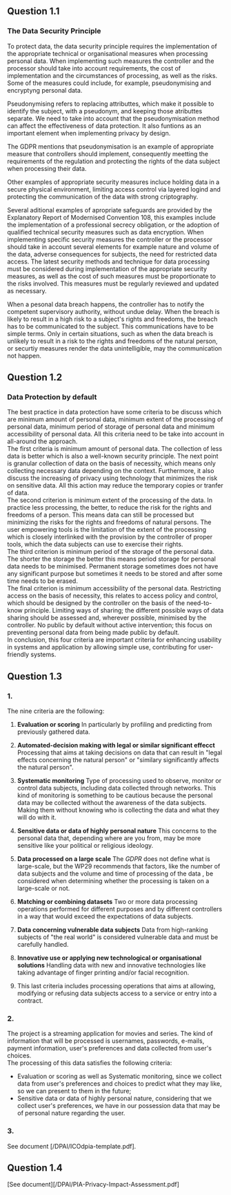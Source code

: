 ## Question 1.1

### The Data Security Principle 

To protect data, the data security principle requires the implementation of the appropriate technical or organisational measures when processing personal data.
When implementing such measures the controller and the processor should take into account requirements, the cost of implementation and the circumstances of processing, as well as the risks. Some of the measures could include, for example, pseudonymising and encryptyng personal data.<br/>


Pseudonymising refers to replacing attributtes, which make it possible to identify the subject, with a pseudonym, and keeping those atributtes separate. We need to take into account that the pseudonymisation method can affect the effectiveness of data protection. It also funtions as an important element when implementing privacy by design. <br/>

The GDPR mentions that pseudonymisation is an example of appropriate measure that controllers should implement, consequently meetting the requirements of the regulation and protecting the rights of the data subject when processing their data.<br/>

Other examples of appropriate security measures incluce holding data in a secure physical environment, limiting access control via layered logind and protecting the communication of the data with strong criptography.<br/>

Several aditional examples of apropriate safeguards are provided by the Explanatory Report of Modernised Convention 108, this examples include the implementation of a professional secrecy obligation, or the adoption of qualified technical security measures such as data encryption. When implementing specific security measures the controller or the processor should take in account several elements for example nature and volume of the data, adverse consequences for subjects, the need for restricted data access. The latest security methods and technique for data processing must be considered during implementation of the appropriate security measures, as well as the cost of such measures must be proportionate to the risks involved. This measures must be regularly reviewed and updated as necessary.
<br/>

When a pesonal data breach happens, the controller has to notify the competent supervisory authority, without undue delay. When the breach is likely to result in a high risk to a subject's rights and freedoms, the breach has to be communicated to the subject. This communications have to be simple terms. Only in certain situations, such as when the data breach is unlikely to result in a risk to the rights and freedoms of the natural person, or securtiy measures render the data unintelligible, may the communication not happen.



## Question 1.2
### Data Protection by default

The best practice in data protection have some criteria to be discuss which are minimum amount of personal data, minimum extent of the processing of personal data, minimum period of storage of personal data and minimum accessibility of personal data. All this criteria need to be take into account in all-around the approach.<br/>
The first criteria is minimum amount of personal data. The collection of less data is better which is also a well-known security principle. The next point is granular collection of data on the basis of necessity, which means only collecting necessary data depending on the context. Furthermore, it also discuss the increasing of privacy using technology that minimizes the risk on sensitive data. All this action may reduce the temporary copies or tranfer of data. <br/>
The second criterion is minimum extent of the processing of the data. In practice less processing, the better, to reduce the risk for the rights and freedoms of a person. This means data can still be processed but minimizing the risks for the rights and freedoms of natural persons. The user empowering tools is the limitation of the extent of the processing which is closely interlinked with the provision by the controller of proper tools, which the data subjects can use to exercise their rights. <br/>
The third criterion is minimum period of the storage of the personal data. The shorter the storage the better this means period storage for personal data needs to be minimised. Permanent storage sometimes does not have any significant purpose but sometimes it needs to be stored and  after some time needs to be erased. <br/>
The final criterion is minimum accessibility of the personal data. Restricting access on the basis of necessity, this relates to access policy and control, which should be designed by the controller on the basis of the need-to-know principle. Limiting ways of sharing; the different possible ways of data sharing should be assessed and, wherever possible, minimised by the controller. No public by default without active intervention; this focus on preventing personal data from being made public by default. <br/>
In conclusion, this four criteria are important criteria for enhancing usability in systems and application by allowing simple use, contributing for user-friendly systems. <br/>

## Question 1.3
### 1.

The nine criteria are the following:
1. __Evaluation or scoring__
	In particularly by profiling and predicting from previously gathered data.<br/>

2. __Automated-decision making with legal or similar significant effecct__
	Processing that aims at taking decisions on data that can result in "legal effects concerning the natural person" or "similary significantly affects the natural person".<br/>

3. __Systematic monitoring__
	Type of processing used to observe, monitor or control data subjects, including data collected through networks. This kind of monitoring is something to be cautious because the personal data may be collected without the awareness of the data subjects. Making them without knowing who is collecting the data and what they will do with it.<br/>

4. __Sensitive data or data of highly personal nature__
	This concerns to the personal data that, depending where are you from, may be more sensitive like your political or religious ideology.<br/>

5. __Data processed on a large scale__
	The *GDPR* does not define what is large-scale, but the WP29 recommends that factors, like the number of data subjects and the volume and time of processing of the data  , be considered when determining whether the processing is taken on a large-scale or not.<br/>	

6. __Matching or combining datasets__
	Two or more data processing operations performed for different purposes and by different controllers in a way that would exceed the expectations of data subjects.<br/>

7. __Data concerning vulnerable data subjects__
	Data from high-ranking subjects of "the real world" is considered vulnerable data and must be carefully handled.<br/> 

8. __Innovative use or applying new technological or organisational solutions__
	Handling data with new and innovative technologies like	taking advantage of finger printing and/or facial recognition.<br/>

9. This last criteria includes processing operations that aims at allowing, modifying or refusing data subjects access to a service or entry into a contract.<br/>  		
 
### 2.
The project is a streaming application for movies and series. The kind of information that will be processed is usernames, passwords, e-mails, payment information, user's preferences and data collected from user's choices. <br/>
The processing of this data satisfies the following criteria: <br/>
- Evaluation or scoring as well as Systematic monitoring, since we collect data from user's preferences and choices to predict what they may like, so we can present to them in the future;
- Sensitive data or data of highly personal nature, considering that we collect user's preferences, we have in our possession data that may be of personal nature regarding the user.

### 3.
See document [/DPAI/ICOdpia-template.pdf].


## Question 1.4 

[See document][/DPAI/PIA-Privacy-Impact-Assessment.pdf]

